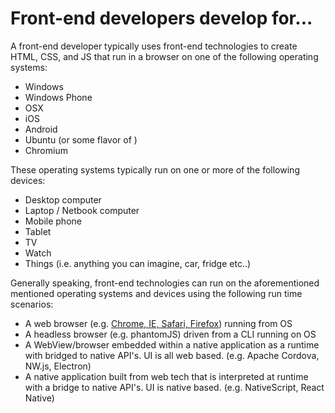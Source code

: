 # Front-end developers develop for...

A front-end developer typically uses front-end technologies to create HTML, CSS, and JS that run in a browser on one of the following operating systems:

* Windows
* Windows Phone
* OSX
* iOS
* Android
* Ubuntu (or some flavor of )
* Chromium

These operating systems typically run on one or more of the following devices:

* Desktop computer
* Laptop / Netbook computer
* Mobile phone
* Tablet
* TV
* Watch
* Things (i.e. anything you can imagine, car, fridge etc..)

Generally speaking, front-end technologies can run on the aforementioned mentioned operating systems and devices using the following run time scenarios:

* A web browser (e.g. [Chrome, IE, Safari, Firefox](http://outdatedbrowser.com/en)) running from OS
* A headless browser (e.g. phantomJS) driven from a CLI running on OS
* A WebView/browser embedded within a native application as a runtime with bridged to native API's. UI is all web based. (e.g. Apache Cordova, NW.js, Electron)
* A native application built from web tech that is interpreted at runtime with a bridge to native API's. UI is native based. (e.g. NativeScript, React Native)


 






